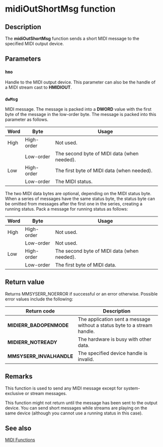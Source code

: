 # midiOutShortMsg function

## Description

The **midiOutShortMsg** function sends a short MIDI message to the specified MIDI output device.

## Parameters

### `hmo`

Handle to the MIDI output device. This parameter can also be the handle of a MIDI stream cast to **HMIDIOUT**.

### `dwMsg`

MIDI message. The message is packed into a **DWORD** value with the first byte of the message in the low-order byte. The message is packed into this parameter as follows.

| Word | Byte | Usage |
| --- | --- | --- |
| High | High-order | Not used. |
|  | Low-order | The second byte of MIDI data (when needed). |
| Low | High-order | The first byte of MIDI data (when needed). |
|  | Low-order | The MIDI status. |

The two MIDI data bytes are optional, depending on the MIDI status byte. When a series of messages have the same status byte, the status byte can be omitted from messages after the first one in the series, creating a running status. Pack a message for running status as follows:

| Word | Byte | Usage |
| --- | --- | --- |
| High | High-order | Not used. |
|  | Low-order | Not used. |
| Low | High-order | The second byte of MIDI data (when needed). |
|  | Low-order | The first byte of MIDI data. |

## Return value

Returns MMSYSERR_NOERROR if successful or an error otherwise. Possible error values include the following:

| Return code | Description |
| --- | --- |
| **MIDIERR_BADOPENMODE** | The application sent a message without a status byte to a stream handle. |
| **MIDIERR_NOTREADY** | The hardware is busy with other data. |
| **MMSYSERR_INVALHANDLE** | The specified device handle is invalid. |

## Remarks

This function is used to send any MIDI message except for system-exclusive or stream messages.

This function might not return until the message has been sent to the output device. You can send short messages while streams are playing on the same device (although you cannot use a running status in this case).

## See also

[MIDI Functions](https://learn.microsoft.com/windows/desktop/Multimedia/midi-functions)